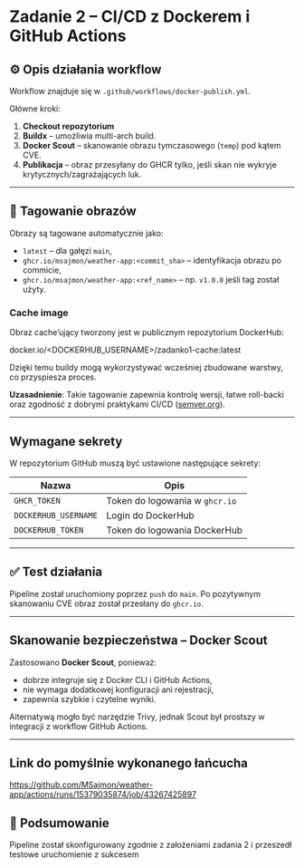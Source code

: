 # Zadanie 2 – CI/CD z Dockerem i GitHub Actions

## ⚙️ Opis działania workflow

Workflow znajduje się w `.github/workflows/docker-publish.yml`.

Główne kroki:
1. **Checkout repozytorium**
2. **Buildx** – umożliwia multi-arch build.
3. **Docker Scout** – skanowanie obrazu tymczasowego (`temp`) pod kątem CVE.
4. **Publikacja** – obraz przesyłany do GHCR tylko, jeśli skan nie wykryje krytycznych/zagrażających luk.

---

## 🧱 Tagowanie obrazów

Obrazy są tagowane automatycznie jako:

- `latest` – dla gałęzi `main`,
- `ghcr.io/msajmon/weather-app:<commit_sha>` – identyfikacja obrazu po commicie,
- `ghcr.io/msajmon/weather-app:<ref_name>` – np. `v1.0.0` jeśli tag został użyty.

### Cache image

Obraz cache’ujący tworzony jest w publicznym repozytorium DockerHub:

docker.io/<DOCKERHUB_USERNAME>/zadanko1-cache:latest

Dzięki temu buildy mogą wykorzystywać wcześniej zbudowane warstwy, co przyspiesza proces.

**Uzasadnienie**: Takie tagowanie zapewnia kontrolę wersji, łatwe roll-backi oraz zgodność z dobrymi praktykami CI/CD ([semver.org](https://semver.org)).

---

##  Wymagane sekrety

W repozytorium GitHub muszą być ustawione następujące sekrety:

| Nazwa              | Opis                               |
|--------------------|------------------------------------|
| `GHCR_TOKEN`        | Token do logowania w `ghcr.io`     |
| `DOCKERHUB_USERNAME`| Login do DockerHub                |
| `DOCKERHUB_TOKEN`   | Token do logowania DockerHub      |

---

## ✅ Test działania

Pipeline został uruchomiony poprzez `push` do `main`. Po pozytywnym skanowaniu CVE obraz został przesłany do `ghcr.io`.

---

##  Skanowanie bezpieczeństwa – Docker Scout

Zastosowano **Docker Scout**, ponieważ:

- dobrze integruje się z Docker CLI i GitHub Actions,
- nie wymaga dodatkowej konfiguracji ani rejestracji,
- zapewnia szybkie i czytelne wyniki.

Alternatywą mogło być narzędzie Trivy, jednak Scout był prostszy w integracji z workflow GitHub Actions.

---

## Link do pomyślnie wykonanego łańcucha
https://github.com/MSajmon/weather-app/actions/runs/15379035874/job/43267425897

## 📌 Podsumowanie

Pipeline został skonfigurowany zgodnie z założeniami zadania 2 i przeszedł testowe uruchomienie z sukcesem
